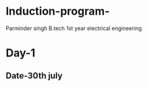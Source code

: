 # Induction-program-
Parminder singh B.tech 1st year electrical engineering 
# Day-1
## Date-30th july 
